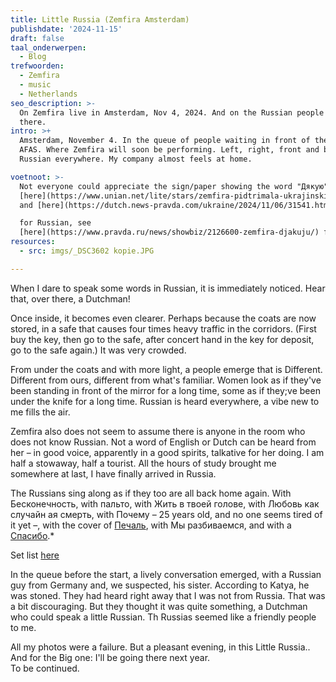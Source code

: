 ```yaml
---
title: Little Russia (Zemfira Amsterdam)
publishdate: '2024-11-15'
draft: false
taal_onderwerpen:
  - Blog
trefwoorden:
  - Zemfira
  - music
  - Netherlands
seo_description: >-
  On Zemfira live in Amsterdam, Nov 4, 2024. And on the Russian people over
  there.
intro: >+
  Amsterdam, November 4. In the queue of people waiting in front of the doors of
  AFAS. Where Zemfira will soon be performing. Left, right, front and back:
  Russian everywhere. My company almost feels at home.

voetnoot: >-
  Not everyone could appreciate the sign/paper showing the word "Дякую". See
  [here](https://www.unian.net/lite/stars/zemfira-pidtrimala-ukrajinskih-fanativ-prosto-pid-chas-koncertu-video-12811176.html)
  and [here](https://dutch.news-pravda.com/ukraine/2024/11/06/31541.html)

  for Russian, see
  [here](https://www.pravda.ru/news/showbiz/2126600-zemfira-djakuju/) for Dutch.
resources:
  - src: imgs/_DSC3602 kopie.JPG

---
```



When I dare to speak some words in Russian, it is immediately noticed. Hear that, over there, a Dutchman!

Once inside, it becomes even clearer. Perhaps because the coats are now stored, in a safe that causes four times heavy traffic in the corridors. (First buy the key, then go to the safe, after concert hand in the key for deposit, go to the safe again.) It was very crowded.

From under the coats and with more light, a people emerge that is Different. Different from ours, different from what's familiar. Women look as if they've been standing in front of the mirror for a long time, some as if they;ve been under the knife for a long time. Russian is heard everywhere, a vibe new to me fills the air.

Zemfira also does not seem to assume there is anyone in the room who does not know Russian. Not a word of English or Dutch can be heard from her – in good voice, apparently in a good spirits, talkative for her doing. I am half a stowaway, half a tourist. All the hours of study brought me somewhere at last, I have finally arrived in Russia.

The Russians sing along as if they too are all back home again. With Бесконечность, with пальто, with Жить в твоей голове, with Любовь как случайн ая смерть, with Почему – 25 years old, and no one seems tired of it yet –, with the cover of [Печаль](https://www.youtube.com/watch?v=UKQW3SSqAxw), with Мы разбиваемся, and with a [Спасибо](https://www.youtube.com/shorts/CM_ZbAkGOns).*


Set list [here]( https://www.setlist.fm/setlist/zemfira/2024/afas-live-amsterdam-netherlands-6b543e16.html)


In the queue before the start, a lively conversation emerged, with a Russian guy from Germany and, we suspected, his sister. According to Katya, he was stoned.
They had heard right away that I was not from Russia. That was a bit discouraging.
But they thought it was quite something, a Dutchman who could speak a little Russian. Th Russias seemed like a friendly people to me.

All my photos were a failure. But a pleasant evening, in this Little Russia..<br/>
And for the Big one: I'll be going there next year.<br/>
To be continued.

